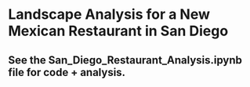 # Landscape Analysis for a New Mexican Restaurant in San Diego
## See the San_Diego_Restaurant_Analysis.ipynb file for code + analysis.
